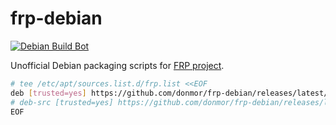 # frp-debian

[![Debian Build Bot](https://github.com/donmor/frp-debian/actions/workflows/dpkg-buildpackage.yml/badge.svg?event=release)](https://github.com/donmor/frp-debian/actions/workflows/dpkg-buildpackage.yml)

Unofficial Debian packaging scripts for [FRP project](https://github.com/fatedier/frp).

``` bash
# tee /etc/apt/sources.list.d/frp.list <<EOF
deb [trusted=yes] https://github.com/donmor/frp-debian/releases/latest/download ./
# deb-src [trusted=yes] https://github.com/donmor/frp-debian/releases/latest/download ./
EOF
```
